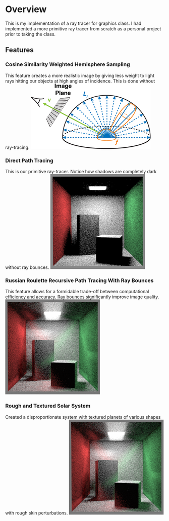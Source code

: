 # Overview
This is my implementation of a ray tracer for graphics class. I had implemented a more primitive ray tracer from scratch as a personal project prior to taking the class.

## Features
### Cosine Similarity Weighted Hemisphere Sampling
This feature creates a more realistic image by giving less weight to light rays hitting our objects at high angles of incidence. This is done without ray-tracing.
![Cosine Similarity Weighted Hemisphere Sampling Figure](/cwhs.jpg)

### Direct Path Tracing
This is our primitive ray-tracer. Notice how shadows are completely dark without ray bounces.
![Direct Path Tracing Figure](/direct-tracer.png) 

### Russian Roulette Recursive Path Tracing With Ray Bounces
This feature allows for a formidable trade-off between computational efficiency and accuracy. Ray bounces significantly improve image quality.
![Russian Roulette Recursive Path Tracing With Ray Bounces Figure](/rr-tracer.png) 

### Rough and Textured Solar System
Created a disproportionate system with textured planets of various shapes with rough skin perturbations.
![Rough and Textured Solar System Figure](/rr-tracer.png) 